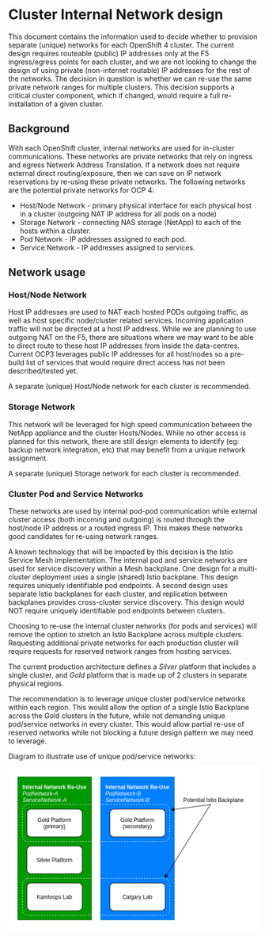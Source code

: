 # Cluster Internal Network design

This document contains the information used to decide whether to provision separate (unique) networks for each OpenShift 4 cluster.  The current design requires routeable (public) IP addresses only at the F5 ingress/egress points for each cluster, and we are not looking to change the design of using private (non-internet routable) IP addresses for the rest of the networks.  The decision in question is whether we can re-use the same private network ranges for multiple clusters.  This decision supports a critical cluster component, which if changed, would require a full re-installation of a given cluster.

## Background

With each OpenShift cluster, internal networks are used for in-cluster communications.  These networks are private networks that rely on ingress and egress Network Address Translation.  If a network does not require external direct routing/exposure, then we can save on IP network reservations by re-using these private networks.  The following networks are the potential private networks for OCP 4:

- Host/Node Network - primary physical interface for each physical host in a cluster (outgoing NAT IP address for all pods on a node)
- Storage Network - connecting NAS storage (NetApp) to each of the hosts within a cluster.
- Pod Network - IP addresses assigned to each pod.
- Service Network - IP addresses assigned to services.

## Network usage

### Host/Node Network

Host IP addresses are used to NAT each hosted PODs outgoing traffic, as well as host specific node/cluster related services.  Incoming application traffic will not be directed at a host IP address.  While we are planning to use outgoing NAT on the F5, there are situations where we may want to be able to direct route to these host IP addresses from inside the data-centres.  Current OCP3 leverages public IP addresses for all host/nodes so a pre-build list of services that would require direct access has not been described/tested yet.

A separate (unique) Host/Node network for each cluster is recommended.

### Storage Network

This network will be leveraged for high speed communication between the NetApp appliance and the cluster Hosts/Nodes.  While no other access is planned for this network, there are still design elements to identify (eg: backup network integration, etc) that may benefit from a unique network assignment.

A separate (unique) Storage network for each cluster is recommended.

### Cluster Pod and Service Networks

These networks are used by internal pod-pod communication while external cluster access (both incoming and outgoing) is routed through the host/node IP address or a routed ingress IP.  This makes these networks good candidates for re-using network ranges.

A known technology that will be impacted by this decision is the Istio Service Mesh implementation.  The internal pod and service networks are used for service discovery within a Mesh backplane.  One design for a multi-cluster deployment uses a single (shared) Istio backplane.  This design requires uniquely identifiable pod endpoints.  A second design uses separate Istio backplanes for each cluster, and replication between backplanes provides cross-cluster service discovery.  This design would NOT require uniquely identifiable pod endpoints between clusters.

Choosing to re-use the internal cluster networks (for pods and services) will remove the option to stretch an Istio Backplane across multiple clusters.  Requesting additional private networks for each production cluster will require requests for reserved network ranges from hosting services.

The current production architecture defines a *Silver* platform that includes a single cluster, and *Gold* platform that is made up of 2 clusters in separate physical regions.

The recommendation is to leverage unique cluster pod/service networks within each region.  This would allow the option of a single Istio Backplane across the Gold clusters in the future, while not demanding unique pod/service networks in every cluster.  This would allow partial re-use of reserved networks while not blocking a future design pattern we may need to leverage.

Diagram to illustrate use of unique pod/service networks:

![Unique Networks](images/Internal-Network-Usage.png)
